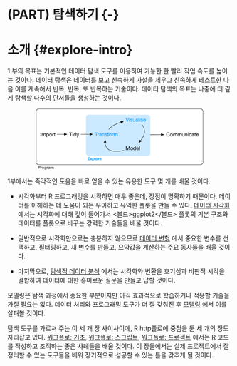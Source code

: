 
# (PART) 탐색하기 {-}

# 소개 {#explore-intro}

1 부의 목표는 기본적인 데이터 탐색 도구를 이용하여 가능한 한 빨리 작업 속도를 높이는 것이다. 데이터 탐색은 데이터를 보고 신속하게 가설을 세우고 신속하게 테스트한 다음 이를 계속해서 반복, 반복, 또 반복하는 기술이다. 데이터 탐색의 목표는 나중에 더 깊게 탐색할 다수의 단서들을 생성하는 것이다.

<img src="diagrams/data-science-explore.png" width="75%" style="display: block; margin: auto;" />


1부에서는 즉각적인 도움을 바로 얻을 수 있는 유용한 도구 몇 개를 배울 것이다.

* 시각화부터 R 프로그래밍을 시작하면 매우 좋은데, 장점이 명확하기 때문이다. 데이터를 이해하는 데 도움이 되는 우아하고 유익한 플롯을 만들 수 있다. [데이터 시각화](#data-visualization) 에서는 시각화에 대해 깊이 들어가서 <볼드>ggplot2</볼드> 플롯의 기본 구조와 데이터를 플롯으로 바꾸는 강력한 기술들을 배울 것이다.

* 일반적으로 시각화만으로는 충분하지 않으므로 [데이터 변형](#transform) 에서 중요한 변수를 선택하고, 필터링하고, 새 변수를 만들고, 요약값을 계산하는 주요 동사들을 배울 것이다.

* 마지막으로, [탐색적 데이터 분석](#exploratory-data-analysis) 에서는 시각화와 변환을 호기심과 비판적 시각을 결합하여 데이터에 대한 흥미로운 질문을 만들고 답할 것이다.

모델링은 탐색 과정에서 중요한 부분이지만 아직 효과적으로 학습하거나 적용할 기술을 가질 필요는 없다. 데이터 처리와 프로그래밍 도구가 더 잘 갖춰진 후  [모델링](#model-intro) 에서 이를 살펴볼 것이다.

탐색 도구를 가르쳐 주는 이 세 개 장 사이사이에, R http플로에 중점을 둔 세 개의 장도 자리잡고 있다. [워크플로: 기초](#workflow-basic), [워크플로: 스크립트](#workflow-scripts), [워크플로: 프로젝트](#workflow-projects) 에서는 R 코드를 작성하고 조직하는 좋은 사례들을 배울 것이다. 이 장들에서는 실제 프로젝트에서 잘 정리할 수 있는 도구들을 배워 장기적으로 성공할 수 있는 틀을 갖추게 될 것이다.
